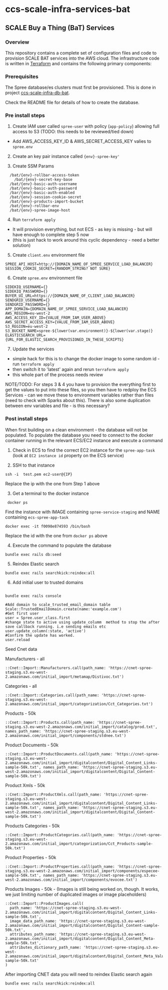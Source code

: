 # ccs-scale-infra-services-bat

## SCALE Buy a Thing (BaT) Services

### Overview
This repository contains a complete set of configuration files and code to provision SCALE BAT services into the AWS cloud.  The infrastructure code is written in [Terraform](https://www.terraform.io/) and contains the following primary components:

### Prerequisites

The Spree database/es clusters must first be provisioned. This is done in project [ccs-scale-infra-db-bat](https://github.com/Crown-Commercial-Service/ccs-scale-infra-db-bat).

Check the README file for details of how to create the database.

### Pre install steps

1. Create IAM user called `spree-user` with policy (`app-policy`) allowing full access to S3 (TODO: this needs to be reviewed/tied down)
  - Add AWS_ACCESS_KEY_ID & AWS_SECRET_ACCESS_KEY valies to `spree.env`

2. Create an key pair instance called `{env}-spree-key'`

3. Create SSM Params
```
  /bat/{env}-rollbar-access-token
	/bat/{env}-secret-key-base
  /bat/{env}-basic-auth-username
  /bat/{env}-basic-auth-password
  /bar/{env}-basic-auth-enabled
  /bat/{env}-session-cookie-secret
  /bat/{env}-products-import-bucket
  /bat/{env}-rollbar-env
  /bat/{env}-spree-image-host
```

4. Run `terraform apply`
 - It will provision everything, but not ECS - as key is missing - but will have enough to complete step 5 now
 - (this is just hack to work around this cyclic dependency - need a better solution)

5. Create `client.env` environment file

```
SPREE_API_HOST=http://{DOMAIN_NAME_OF_SPREE_SERVICE_LOAD_BALANCER}
SESSION_COOKIE_SECRET={RANDOM_STRING? NOT SURE}
```

6. Create `spree.env` environment file

```
SIDEKIQ_USERNAME={}
SIDEKIQ_PASSWORD={}
BUYER_UI_URL=https://{DOMAIN_NAME_OF_CLIENT_LOAD_BALANCER}
SENDGRID_USERNAME={}
SENDGRID_PASSWORD={}
APP_DOMAIN={DOMAIN_NAME_OF_SPREE_SERVICE_LOAD_BALANCER}
AWS_REGION=eu-west-2
AWS_ACCESS_KEY_ID={VALUE_FROM_IAM_USER_ABOVE}
AWS_SECRET_ACCESS_KEY={VALUE_FROM_IAM_USER_ABOVE}
S3_REGION=eu-west-2
S3_BUCKET_NAME=spree-${lower(var.environment)}-${lower(var.stage)}
ELASTICSEARCH_URL={URL_FOR_ELASTIC_SEARCH_PROVISIONED_IN_THESE_SCRIPTS}
```

7. Update the services
 - simple hack for this is to change the docker image to some random id - run `terraform apply`
 - then switch it to 'latest' again and rerun `terraform apply`
 - this whole part of the process needs review

NOTE/TODO: For steps 3 & 4 you have to provision the everything first to get the values to put into these files, so you then have to redploy the ECS Services - can we move these to environment variables rather than files (need to check with Sparks about this). There is also some duplication between env variables and file - is this necessary?

### Post install steps
When first building on a clean environment - the database will not be populated. To populate the database you need to connect to the docker container running in the relevant ECS/EC2 instance and execute a command

1. Check in ECS to find the correct EC2 instance for the `spree-app-task` (look at `EC2 instance id` property on the ECS service)

2. SSH to that instance

```
ssh -i  test.pem ec2-user@{IP}
```
Replace the ip with the one from Step 1 above

3. Get a terminal to the docker instance
```
 docker ps
```
Find the instance with IMAGE containing `spree-service-staging` and NAME containing `ecs-spree-app-task`

```
docker exec -it f0098e874593 /bin/bash
```
Replace the id with the one from `docker ps` above

4. Execute the command to populate the database

```
bundle exec rails db:seed
```

5. Reindex Elastic search

```
bundle exec rails searchkick:reindex:all
```

6. Add initial user to trusted domains
```

bundle exec rails console

#Add domain to scale_trusted_email_domain table
Scale::TrustedEmailDomain.create(name:'example.com')
#Get first user
user = Spree.user_class.first
#change state to active using update_columm  method to stop the after save callback running. i.e sending emails etc
user.update_column(:state, 'active')
#Confirm the update has worked.
user.reload
```

Seed Cnet data

Manufacturers - all

```
::Cnet::Import::Manufacturers.call(path_name: 'https://cnet-spree-staging.s3.eu-west-2.amazonaws.com/initial_import/metamap/Distivoc.txt')
```

Categories - all

```
::Cnet::Import::Categories.call(path_name: 'https://cnet-spree-staging.s3.eu-west-2.amazonaws.com/initial_import/categorization/Cct_Categories.txt')
```

Products - 50k
```
::Cnet::Import::Products.call(path_name: 'https://cnet-spree-staging.s3.eu-west-2.amazonaws.com/initial_import/catalog/prod.txt', names_path_name: 'https://cnet-spree-staging.s3.eu-west-2.amazonaws.com/initial_import/components/stdnee.txt')

```
Product Documents - 50k
```
::Cnet::Import::ProductDocuments.call(path_name: 'https://cnet-spree-staging.s3.eu-west-2.amazonaws.com/initial_import/digitalcontent/Digital_Content_Links-sample-50k.txt', names_path_name: 'https://cnet-spree-staging.s3.eu-west-2.amazonaws.com/initial_import/digitalcontent/Digital_Content-sample-50k.txt')
```

Product Xmls - 50k
```
::Cnet::Import::ProductXmls.call(path_name: 'https://cnet-spree-staging.s3.eu-west-2.amazonaws.com/initial_import/digitalcontent/Digital_Content_Links-sample-50k.txt', names_path_name: 'https://cnet-spree-staging.s3.eu-west-2.amazonaws.com/initial_import/digitalcontent/Digital_Content-sample-50k.txt')

```
Products Categories - 50k
```
::Cnet::Import::ProductCategories.call(path_name: 'https://cnet-spree-staging.s3.eu-west-2.amazonaws.com/initial_import/categorization/Cct_Products-sample-50k.txt')
```

Product Properties - 50k
```
::Cnet::Import::ProductProperties.call(path_name: 'https://cnet-spree-staging.s3.eu-west-2.amazonaws.com/initial_import/components/especee-sample-50k.txt', names_path_name: 'https://cnet-spree-staging.s3.eu-west-2.amazonaws.com/initial_import/components/evocee.txt')
```

Products Images - 50k - (Images is still being worked on, though. It works, we just limiting number of duplicated images or image placeholders)
```
::Cnet::Import::ProductImages.call(
  path_name: 'https://cnet-spree-staging.s3.eu-west-2.amazonaws.com/initial_import/digitalcontent/Digital_Content_Links-sample-50k.txt',
  image_data_path_name: 'https://cnet-spree-staging.s3.eu-west-2.amazonaws.com/initial_import/digitalcontent/Digital_Content-sample-50k.txt',
  attributes_path_name: 'https://cnet-spree-staging.s3.eu-west-2.amazonaws.com/initial_import/digitalcontent/Digital_Content_Meta-sample-50k.txt',
  attributes_dictionary_path_name: 'https://cnet-spree-staging.s3.eu-west-2.amazonaws.com/initial_import/digitalcontent/Digital_Content_Meta_Value_Voc-sample-50k.txt'
)
```

After importing CNET data you will need to reindex Elastic search again

```
bundle exec rails searchkick:reindex:all
```

